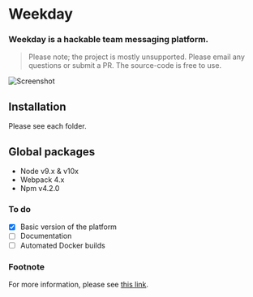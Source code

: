 # Weekday

### Weekday is a hackable team messaging platform.

> Please note; the project is mostly unsupported. Please email any questions or submit a PR. The source-code is free to use.

![Screenshot](https://weekday.work/static/images/screenshot.png 'Screenshot')

## Installation

Please see each folder.

## Global packages

- Node v9.x & v10x
- Webpack 4.x
- Npm v4.2.0

### To do

- [x] Basic version of the platform
- [ ] Documentation
- [ ] Automated Docker builds

### Footnote

For more information, please see [this link](https://joduplessis.com/work/weekday).
